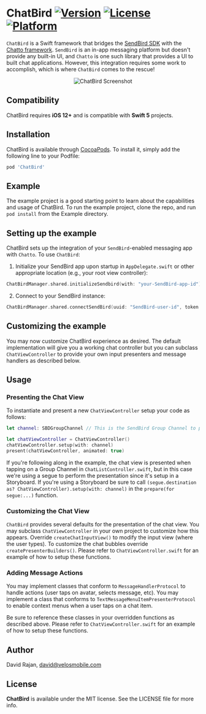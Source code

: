 # ChatBird [![Version](https://img.shields.io/cocoapods/v/ChatBird.svg?style=flat)](https://cocoapods.org/pods/ChatBird) [![License](https://img.shields.io/cocoapods/l/ChatBird.svg?style=flat)](https://cocoapods.org/pods/ChatBird) [![Platform](https://img.shields.io/cocoapods/p/ChatBird.svg?style=flat)](https://cocoapods.org/pods/ChatBird)



`ChatBird` is a Swift framework that bridges the [SendBird SDK](https://github.com/sendbird/sendbird-ios-framework) with the [Chatto framework](https://github.com/badoo/Chatto). `SendBird` is an in-app messaging platform but doesn't provide any built-in UI, and `Chatto` is one such library that provides a UI to built chat applications. However, this integration requires some work to accomplish, which is where `ChatBird` comes to the rescue!

<p align="center">
    <img src="https://github.com/velos/chatbird-ios/raw/master/ChatBird.gif" alt="ChatBird Screenshot" />
</p>

## Compatibility

ChatBird requires **iOS 12+** and is compatible with **Swift 5** projects.

## Installation

ChatBird is available through [CocoaPods](https://cocoapods.org). To install
it, simply add the following line to your Podfile:

```ruby
pod 'ChatBird'
```

## Example

The example project is a good starting point to learn about the capabilities and usage of ChatBird. To run the example project, clone the repo, and run `pod install` from the Example directory.

## Setting up the example

ChatBird sets up the integration of your `SendBird`-enabled messaging app with `Chatto`. To use `ChatBird`: 

1. Initialize your SendBird app upon startup in `AppDelegate.swift` or other appropriate location (e.g., your root view controller): 
```swift 
ChatBirdManager.shared.initializeSendbird(with: "your-SendBird-app-id")
```

2. Connect to your SendBird instance:
```swift
ChatBirdManager.shared.connectSendBird(uuid: "SendBird-user-id", token: "optional-token-for-authentication", completion: (user, error) -> Void)
```

## Customizing the example

You may now customize ChatBird experience as desired. The default implementation will give you a working chat controller but you can subclass `ChatViewController` to provide your own input presenters and message handlers as described below.

## Usage

### Presenting the Chat View

To instantiate and present a new `ChatViewController` setup your code as follows:

```Swift
let channel: SBDGroupChannel // This is the SendBird Group Channel to present in the chat view

let chatViewController = ChatViewController()
chatViewController.setup(with: channel)
present(chatViewController, animated: true)
```

If you're following along in the example, the chat view is presented when tapping on a Group Channel in `ChatListController.swift`, but in this case we're using a segue to perform the presentation since it's setup in a Storyboard. If you're using a Storyboard be sure to call `(segue.destination as? ChatViewController).setup(with: channel)` in the `prepare(for segue:...)` function.

### Customizing the Chat View

`ChatBird` provides several defaults for the presentation of the chat view. You may subclass `ChatViewController` in your own project to customize how this appears. Override `createChatInputView()` to modify the input view (where the user types). To customize the chat bubbles override `createPresenterBuilders()`. Please refer to `ChatViewController.swift` for an example of how to setup these functions.

### Adding Message Actions

You may implement classes that conform to `MessageHandlerProtocol` to handle actions (user taps on avatar, selects message, etc). You may implement a class that conforms to `TextMessageMenuItemPresenterProtocol` to enable context menus when a user taps on a chat item. 

Be sure to reference these classes in your overridden functions as described above. Please refer to `ChatViewController.swift` for an example of how to setup these functions.

## Author

David Rajan, david@velosmobile.com

## License

**ChatBird** is available under the MIT license. See the LICENSE file for more info.


